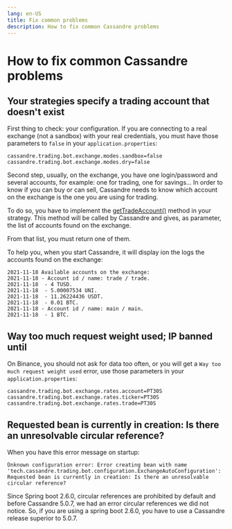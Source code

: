 ```yaml
---
lang: en-US
title: Fix common problems
description: How to fix common Cassandre problems
---
```

# How to fix common Cassandre problems

## Your strategies specify a trading account that doesn't exist
First thing to check: your configuration. If you are connecting to a real exchange (not a sandbox) with your real credentials, you must have those parameters to `false` in your `application.properties`:

```properties
cassandre.trading.bot.exchange.modes.sandbox=false
cassandre.trading.bot.exchange.modes.dry=false
```

Second step, usually, on the exchange, you have one login/password and several accounts, for example: one for trading, one for savings... In order to know if you can buy or can sell, Cassandre needs to know which account on the exchange is the one you are using for trading.

To do so, you have to implement the [getTradeAccount()](https://www.javadoc.io/doc/tech.cassandre.trading.bot/cassandre-trading-bot-spring-boot-autoconfigure/latest/tech/cassandre/trading/bot/strategy/CassandreStrategyInterface.html#getTradeAccount%28java.util.Set%29) method in your strategy. This method will be called by Cassandre and gives, as parameter, the list of accounts found on the exchange.

From that list, you must return one of them.

To help you, when you start Cassandre, it will display ion the logs the accounts found on the exchange:
```
2021-11-18 Available accounts on the exchange:
2021-11-18 - Account id / name: trade / trade.
2021-11-18  - 4 TUSD.
2021-11-18  - 5.00007534 UNI.
2021-11-18  - 11.26224436 USDT.
2021-11-18  - 0.01 BTC.
2021-11-18 - Account id / name: main / main.
2021-11-18  - 1 BTC.
```

## Way too much request weight used; IP banned until
On Binance, you should not ask for data too often, or you will get a `Way too much request weight used` error, use those parameters in your `application.properties`:
```properties
cassandre.trading.bot.exchange.rates.account=PT30S
cassandre.trading.bot.exchange.rates.ticker=PT30S
cassandre.trading.bot.exchange.rates.trade=PT30S
```

## Requested bean is currently in creation: Is there an unresolvable circular reference?
When you have this error message on startup:
```
̀Unknown configuration error: Error creating bean with name 'tech.cassandre.trading.bot.configuration.ExchangeAutoConfiguration': Requested bean is currently in creation: Is there an unresolvable circular reference?
```

Since Spring boot 2.6.0, circular references are prohibited by default and before Cassandre 5.0.7, we had an error circular references we did not notice. So, if you are using a spring boot 2.6.0, you have to use a Cassandre release superior to 5.0.7.


